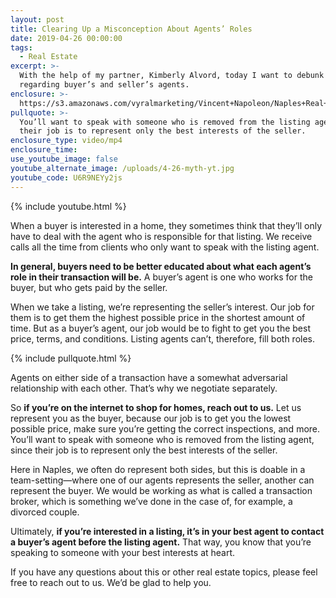 ```yaml
---
layout: post
title: Clearing Up a Misconception About Agents’ Roles
date: 2019-04-26 00:00:00
tags:
  - Real Estate
excerpt: >-
  With the help of my partner, Kimberly Alvord, today I want to debunk a myth
  regarding buyer’s and seller’s agents.
enclosure: >-
  https://s3.amazonaws.com/vyralmarketing/Vincent+Napoleon/Naples+Real+Estate+Agent+_+Clearing+Up+a+Misconception+About+Agents+Roles.mp4
pullquote: >-
  You’ll want to speak with someone who is removed from the listing agent, since
  their job is to represent only the best interests of the seller.
enclosure_type: video/mp4
enclosure_time:
use_youtube_image: false
youtube_alternate_image: /uploads/4-26-myth-yt.jpg
youtube_code: U6R9NEYy2js
---
```


{% include youtube.html %}

When a buyer is interested in a home, they sometimes think that they’ll only have to deal with the agent who is responsible for that listing. We receive calls all the time from clients who only want to speak with the listing agent.

**In general, buyers need to be better educated about what each agent’s role in their transaction will be.** A buyer’s agent is one who works for the buyer, but who gets paid by the seller. 

When we take a listing, we’re representing the seller’s interest. Our job for them is to get them the highest possible price in the shortest amount of time. But as a buyer’s agent, our job would be to fight to get you the best price, terms, and conditions. Listing agents can’t, therefore, fill both roles.

{% include pullquote.html %}

Agents on either side of a transaction have a somewhat adversarial relationship with each other. That’s why we negotiate separately. 

So **if you’re on the internet to shop for homes, reach out to us.** Let us represent you as the buyer, because our job is to get you the lowest possible price, make sure you’re getting the correct inspections, and more. You’ll want to speak with someone who is removed from the listing agent, since their job is to represent only the best interests of the seller.

Here in Naples, we often do represent both sides, but this is doable in a team-setting—where one of our agents represents the seller, another can represent the buyer. We would be working as what is called a transaction broker, which is something we’ve done in the case of, for example, a divorced couple.

Ultimately, **if you’re interested in a listing, it’s in your best agent to contact a buyer’s agent before the listing agent.** That way, you know that you’re speaking to someone with your best interests at heart.

If you have any questions about this or other real estate topics, please feel free to reach out to us. We’d be glad to help you.<br>